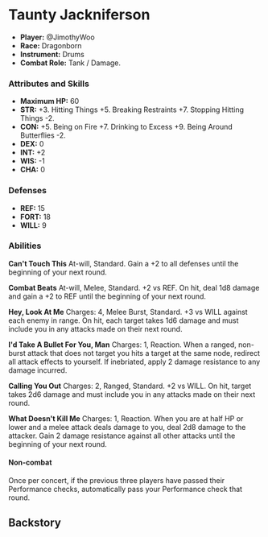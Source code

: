 # Taunty Jackniferson

 * **Player:** @JimothyWoo
 * **Race:** Dragonborn
 * **Instrument:** Drums
 * **Combat Role:** Tank / Damage.

### Attributes and Skills

* **Maximum HP:** 60
* **STR:** +3. Hitting Things +5. Breaking Restraints +7. Stopping Hitting Things -2.
* **CON:** +5. Being on Fire +7. Drinking to Excess +9. Being Around Butterflies -2.
* **DEX:** 0
* **INT:** +2
* **WIS:** -1
* **CHA:** 0

### Defenses

* **REF:** 15
* **FORT:** 18
* **WILL:** 9

### Abilities

**Can't Touch This** At-will, Standard. Gain a +2 to all defenses until the beginning of your next round.

**Combat Beats** At-will, Melee, Standard. +2 vs REF. On hit, deal 1d8 damage and gain a +2 to REF until the beginning of your next round.

**Hey, Look At Me** Charges: 4, Melee Burst, Standard. +3 vs WILL against each enemy in range. On hit, each target takes 1d6 damage and must include you in any attacks made on their next round.

**I'd Take A Bullet For You, Man** Charges: 1, Reaction. When a ranged, non-burst attack that does not target you hits a target at the same node, redirect all attack effects to yourself. If inebriated, apply 2 damage resistance to any damage incurred.

**Calling You Out** Charges: 2, Ranged, Standard. +2 vs WILL. On hit, target takes 2d6 damage and must include you in any attacks made on their next round.

**What Doesn't Kill Me** Charges: 1, Reaction. When you are at half HP or lower and a melee attack deals damage to you, deal 2d8 damage to the attacker. Gain 2 damage resistance against all other attacks until the beginning of your next round.

#### Non-combat

Once per concert, if the previous three players have passed their Performance checks, automatically pass your Performance check that round.

## Backstory
